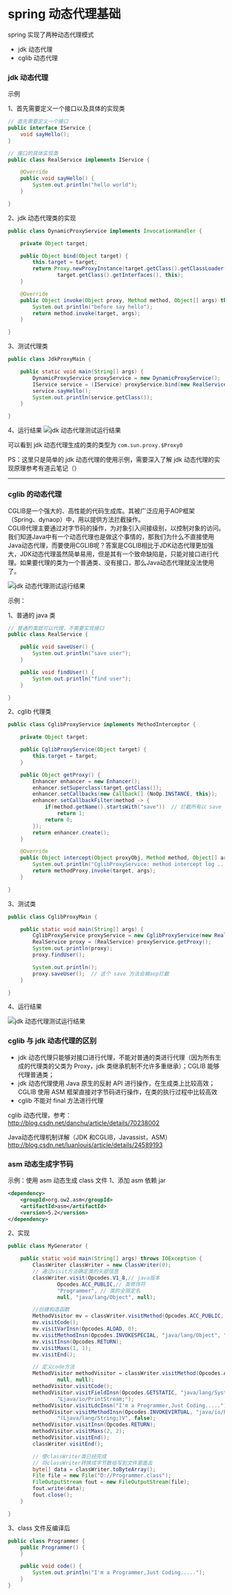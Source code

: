 # spring 动态代理基础

spring 实现了两种动态代理模式
- jdk 动态代理
- cglib 动态代理

### jdk 动态代理

示例

1、首先需要定义一个接口以及具体的实现类
``` java
// 首先需要定义一个接口
public interface IService {
    void sayHello();
}

// 接口的具体实现类
public class RealService implements IService {

    @Override
    public void sayHello() {
        System.out.println("hello world");
    }

}
```

2、jdk 动态代理类的实现
``` java
public class DynamicProxyService implements InvocationHandler {

    private Object target;

    public Object bind(Object target) {
        this.target = target;
        return Proxy.newProxyInstance(target.getClass().getClassLoader(),
                target.getClass().getInterfaces(), this);
    }

    @Override
    public Object invoke(Object proxy, Method method, Object[] args) throws Throwable {
        System.out.println("before say hello");
        return method.invoke(target, args);
    }

}
```

3、测试代理类
``` java
public class JdkProxyMain {

    public static void main(String[] args) {
        DynamicProxyService proxyService = new DynamicProxyService();
        IService service = (IService) proxyService.bind(new RealService());
        service.sayHello();
        System.out.println(service.getClass());
    }

}
```
4、运行结果
![jdk 动态代理测试运行结果](./images/000013.png)

可以看到 jdk 动态代理生成的类的类型为 `com.sun.proxy.$Proxy0`

PS：这里只是简单的 jdk 动态代理的使用示例，需要深入了解 jdk 动态代理的实现原理参考有道云笔记（）


-----------

### cglib 的动态代理
CGLIB是一个强大的、高性能的代码生成库。其被广泛应用于AOP框架（Spring、dynaop）中，用以提供方法拦截操作。  
CGLIB代理主要通过对字节码的操作，为对象引入间接级别，以控制对象的访问。我们知道Java中有一个动态代理也是做这个事情的，那我们为什么不直接使用Java动态代理，而要使用CGLIB呢？答案是CGLIB相比于JDK动态代理更加强大，JDK动态代理虽然简单易用，但是其有一个致命缺陷是，只能对接口进行代理。如果要代理的类为一个普通类、没有接口，那么Java动态代理就没法使用了。

![jdk 动态代理测试运行结果](./images/000014.png)

示例：

1、普通的 java 类
``` java
// 普通的类就可以代理，不需要实现接口
public class RealService {

    public void saveUser() {
        System.out.println("save user");
    }

    public void findUser() {
        System.out.println("find user");
    }

}
```

2、cglib 代理类
``` java
public class CglibProxyService implements MethodInterceptor {

    private Object target;

    public CglibProxyService(Object target) {
        this.target = target;
    }

    public Object getProxy() {
        Enhancer enhancer = new Enhancer();
        enhancer.setSuperclass(target.getClass());
        enhancer.setCallbacks(new Callback[] {NoOp.INSTANCE, this});
        enhancer.setCallbackFilter(method -> {
            if(method.getName().startsWith("save"))  // 拦截所有以 save 开头的方法
                return 1;
            return 0;
        });
        return enhancer.create();
    }

    @Override
    public Object intercept(Object proxyObj, Method method, Object[] args, MethodProxy methodProxy) throws Throwable {
        System.out.println("CglibProxyService: method intercept log ....");
        return methodProxy.invoke(target, args);
    }

}
```

3、测试类
``` java
public class CglibProxyMain {

    public static void main(String[] args) {
        CglibProxyService proxyService = new CglibProxyService(new RealService());
        RealService proxy = (RealService) proxyService.getProxy();
        System.out.println(proxy);
        proxy.findUser();

        System.out.println();
        proxy.saveUser();  // 这个 save 方法会被aop拦截
    }

}
```

4、运行结果

![jdk 动态代理测试运行结果](./images/000015.png)


### cglib 与 jdk 动态代理的区别
- jdk 动态代理只能够对接口进行代理，不能对普通的类进行代理（因为所有生成的代理类的父类为 Proxy，jdk 类继承机制不允许多重继承）；CGLIB 能够代理普通类；
- jdk 动态代理使用 Java 原生的反射 API 进行操作，在生成类上比较高效；CGLIB 使用 ASM 框架直接对字节码进行操作，在类的执行过程中比较高效
- cglib 不能对 final 方法进行代理

cglib 动态代理，参考：  
http://blog.csdn.net/danchu/article/details/70238002

Java动态代理机制详解（JDK 和CGLIB，Javassist，ASM）
http://blog.csdn.net/luanlouis/article/details/24589193

### asm 动态生成字节码

示例：使用 asm 动态生成 class 文件
1、添加 asm 依赖 jar
``` xml
<dependency>
    <groupId>org.ow2.asm</groupId>
    <artifactId>asm</artifactId>
    <version>5.2</version>
</dependency>
```

2、实现
``` java
public class MyGenerator {

    public static void main(String[] args) throws IOException {
        ClassWriter classWriter = new ClassWriter(0);
        // 通过visit方法确定类的头部信息
        classWriter.visit(Opcodes.V1_8,// java版本
                Opcodes.ACC_PUBLIC,// 类修饰符
                "Programmer", // 类的全限定名
                null, "java/lang/Object", null);

        //创建构造函数
        MethodVisitor mv = classWriter.visitMethod(Opcodes.ACC_PUBLIC, "<init>", "()V", null, null);
        mv.visitCode();
        mv.visitVarInsn(Opcodes.ALOAD, 0);
        mv.visitMethodInsn(Opcodes.INVOKESPECIAL, "java/lang/Object", "<init>","()V", false);
        mv.visitInsn(Opcodes.RETURN);
        mv.visitMaxs(1, 1);
        mv.visitEnd();

        // 定义code方法
        MethodVisitor methodVisitor = classWriter.visitMethod(Opcodes.ACC_PUBLIC, "code", "()V",
                null, null);
        methodVisitor.visitCode();
        methodVisitor.visitFieldInsn(Opcodes.GETSTATIC, "java/lang/System", "out",
                "Ljava/io/PrintStream;");
        methodVisitor.visitLdcInsn("I'm a Programmer,Just Coding.....");
        methodVisitor.visitMethodInsn(Opcodes.INVOKEVIRTUAL, "java/io/PrintStream", "println",
                "(Ljava/lang/String;)V", false);
        methodVisitor.visitInsn(Opcodes.RETURN);
        methodVisitor.visitMaxs(2, 2);
        methodVisitor.visitEnd();
        classWriter.visitEnd();

        // 使classWriter类已经完成
        // 将classWriter转换成字节数组写到文件里面去
        byte[] data = classWriter.toByteArray();
        File file = new File("D://Programmer.class");
        FileOutputStream fout = new FileOutputStream(file);
        fout.write(data);
        fout.close();
    }

}
```

3、class 文件反编译后
``` java
public class Programmer {
    public Programmer() {
    }

    public void code() {
        System.out.println("I'm a Programmer,Just Coding.....");
    }
}
```
